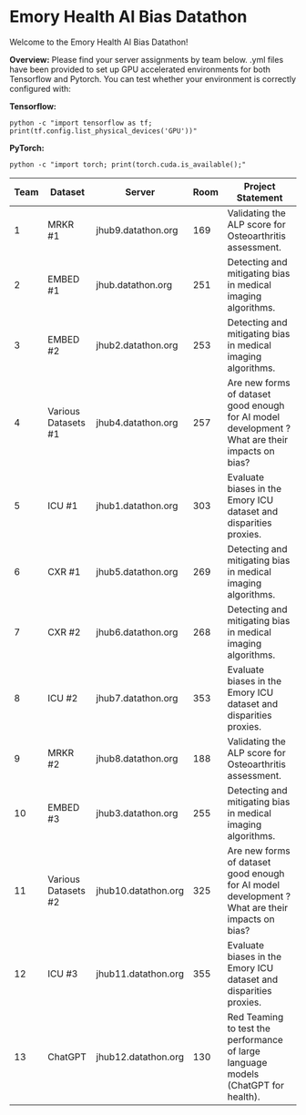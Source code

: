 # Emory Health AI Bias Datathon

Welcome to the Emory Health AI Bias Datathon!

**Overview:**
Please find your server assignments by team below. .yml files have been provided to set up GPU accelerated environments for both Tensorflow and Pytorch. You can test whether your environment is correctly configured with:

**Tensorflow:**
```
python -c "import tensorflow as tf; print(tf.config.list_physical_devices('GPU'))"
```

**PyTorch:**
```
python -c "import torch; print(torch.cuda.is_available();"
```
| **Team** | **Dataset** | **Server** | **Room** | **Project Statement** |
| - | - | - | - | - |
| 1 | MRKR #1 | jhub9.datathon.org | 169 | Validating the ALP score for Osteoarthritis assessment. |
| 2 | EMBED #1 | jhub.datathon.org | 251 | Detecting and mitigating bias in medical imaging algorithms. |
| 3 | EMBED #2 | jhub2.datathon.org | 253 | Detecting and mitigating bias in medical imaging algorithms. |
| 4 | Various Datasets #1 | jhub4.datathon.org | 257 | Are new forms of dataset good enough for AI model development ? What are their impacts on bias? |
| 5 | ICU #1 | jhub1.datathon.org | 303 | Evaluate biases in the Emory ICU dataset and disparities proxies. |
| 6 | CXR #1 | jhub5.datathon.org | 269 | Detecting and mitigating bias in medical imaging algorithms. |
| 7 | CXR #2 | jhub6.datathon.org | 268 | Detecting and mitigating bias in medical imaging algorithms. |
| 8 | ICU #2 | jhub7.datathon.org | 353 | Evaluate biases in the Emory ICU dataset and disparities proxies. |
| 9 | MRKR #2 | jhub8.datathon.org | 188 | Validating the ALP score for Osteoarthritis assessment. |
| 10 | EMBED #3 | jhub3.datathon.org | 255 | Detecting and mitigating bias in medical imaging algorithms. |
| 11 | Various Datasets #2 | jhub10.datathon.org | 325 | Are new forms of dataset good enough for AI model development ? What are their impacts on bias? |
| 12 | ICU #3 | jhub11.datathon.org | 355 | Evaluate biases in the Emory ICU dataset and disparities proxies. |
| 13 | ChatGPT | jhub12.datathon.org | 130 | Red Teaming to test the performance of large language models (ChatGPT for health). |
